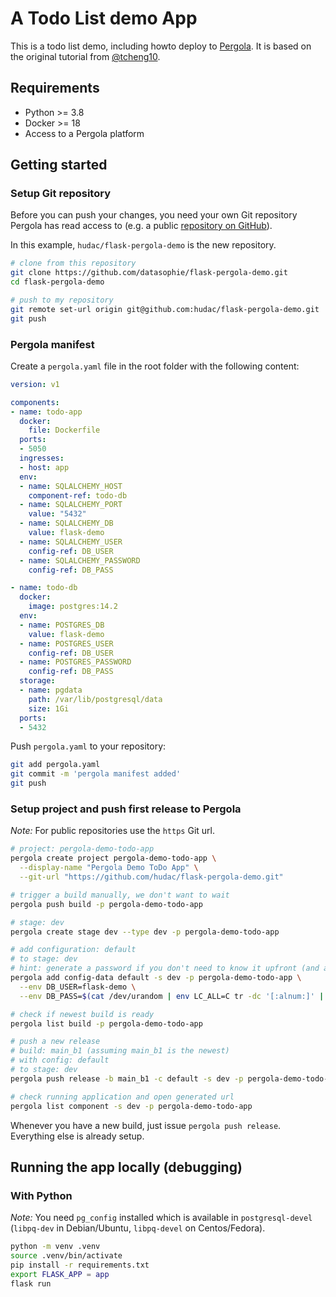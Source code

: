 # A Todo List demo App
This is a todo list demo, including howto deploy to [Pergola](https://pergola.cloud).
It is based on the original tutorial from [@tcheng10](https://tichung.com/blog/2021/20200323_flask/).


## Requirements
* Python >= 3.8
* Docker >= 18
* Access to a Pergola platform


## Getting started

### Setup Git repository
Before you can push your changes, you need your own Git repository Pergola has read access to
(e.g. a public [repository on GitHub](https://docs.github.com/en/repositories/creating-and-managing-repositories/creating-a-new-repository)).

In this example, `hudac/flask-pergola-demo` is the new repository.
```bash
# clone from this repository
git clone https://github.com/datasophie/flask-pergola-demo.git
cd flask-pergola-demo

# push to my repository
git remote set-url origin git@github.com:hudac/flask-pergola-demo.git
git push
```

### Pergola manifest
Create a `pergola.yaml` file in the root folder with the following content:
```yaml
version: v1

components:
- name: todo-app
  docker:
    file: Dockerfile
  ports:
  - 5050
  ingresses:
  - host: app
  env:
  - name: SQLALCHEMY_HOST
    component-ref: todo-db
  - name: SQLALCHEMY_PORT
    value: "5432"
  - name: SQLALCHEMY_DB
    value: flask-demo
  - name: SQLALCHEMY_USER
    config-ref: DB_USER
  - name: SQLALCHEMY_PASSWORD
    config-ref: DB_PASS

- name: todo-db
  docker:
    image: postgres:14.2
  env:
  - name: POSTGRES_DB
    value: flask-demo
  - name: POSTGRES_USER
    config-ref: DB_USER
  - name: POSTGRES_PASSWORD
    config-ref: DB_PASS
  storage:
  - name: pgdata
    path: /var/lib/postgresql/data
    size: 1Gi
  ports:
  - 5432
```

Push `pergola.yaml` to your repository:
```bash
git add pergola.yaml
git commit -m 'pergola manifest added'
git push
```

### Setup project and push first release to Pergola
*Note:* For public repositories use the `https` Git url.
```bash
# project: pergola-demo-todo-app
pergola create project pergola-demo-todo-app \
  --display-name "Pergola Demo ToDo App" \
  --git-url "https://github.com/hudac/flask-pergola-demo.git"

# trigger a build manually, we don't want to wait
pergola push build -p pergola-demo-todo-app

# stage: dev
pergola create stage dev --type dev -p pergola-demo-todo-app

# add configuration: default
# to stage: dev
# hint: generate a password if you don't need to know it upfront (and avoids leaving a trace in shell history)
pergola add config-data default -s dev -p pergola-demo-todo-app \
  --env DB_USER=flask-demo \
  --env DB_PASS=$(cat /dev/urandom | env LC_ALL=C tr -dc '[:alnum:]' | head -c21)

# check if newest build is ready
pergola list build -p pergola-demo-todo-app

# push a new release
# build: main_b1 (assuming main_b1 is the newest)
# with config: default
# to stage: dev
pergola push release -b main_b1 -c default -s dev -p pergola-demo-todo-app

# check running application and open generated url
pergola list component -s dev -p pergola-demo-todo-app
```

Whenever you have a new build, just issue `pergola push release`. Everything else is already setup.

## Running the app locally (debugging)

### With Python
*Note:* You need `pg_config` installed which is available in `postgresql-devel` (`libpq-dev` in Debian/Ubuntu,
`libpq-devel` on Centos/Fedora).

```bash
python -m venv .venv
source .venv/bin/activate
pip install -r requirements.txt
export FLASK_APP = app
flask run
```
